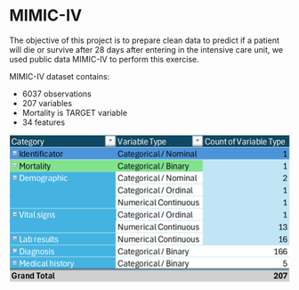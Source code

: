 # MIMIC-IV

The objective of this project is to prepare clean data to predict if a patient will die or survive after 28 days after entering in the intensive care unit, we used public data MIMIC-IV to perform this exercise.

MIMIC-IV dataset contains:
* 6037 observations
* 207 variables
* Mortality is TARGET variable
* 34 features

![Variable Classification](image.png)

